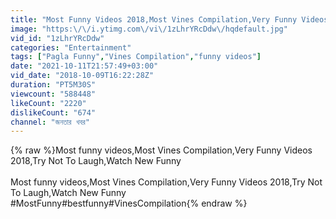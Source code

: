 ```yaml
---
title: "Most Funny Videos 2018,Most Vines Compilation,Very Funny Videos,Try Not To Laugh_pagla Funny"
image: "https:\/\/i.ytimg.com\/vi\/1zLhrYRcDdw\/hqdefault.jpg"
vid_id: "1zLhrYRcDdw"
categories: "Entertainment"
tags: ["Pagla Funny","Vines Compilation","funny videos"]
date: "2021-10-11T21:57:49+03:00"
vid_date: "2018-10-09T16:22:28Z"
duration: "PT5M30S"
viewcount: "588448"
likeCount: "2220"
dislikeCount: "674"
channel: "জনতার খবর"
---
```

{% raw %}Most funny videos,Most Vines Compilation,Very Funny Videos 2018,Try Not To Laugh,Watch New Funny<br /><br />Most funny videos,Most Vines Compilation,Very Funny Videos 2018,Try Not To Laugh,Watch New Funny<br />#MostFunny#bestfunny#VinesCompilation{% endraw %}
